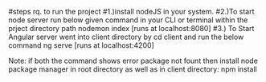 #steps rq. to run the project
#1.)install nodeJS in your system.
#2.)To start node server run below given command in your CLI or terminal within the prject directory path
     nodemon index [runs at localhost:8080]
#3.) To Start Angular server went into client directory by cd client and run the below command
     ng serve [runs at localhost:4200]
     
Note: if both the command shows error package not fount then install node package manager in root directory as well as in client directory:
      npm install

  
 

    
